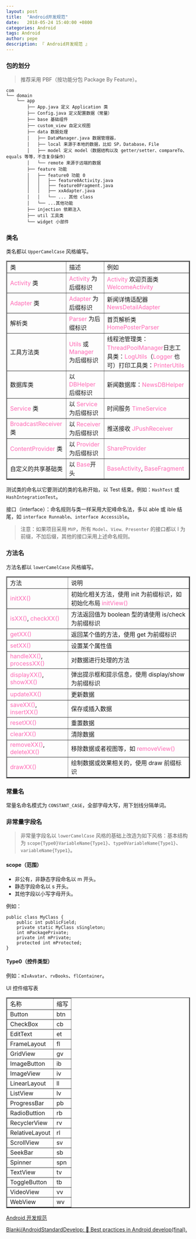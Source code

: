 ```yaml
---
layout: post
title:  "Android开发规范"
date:   2018-05-24 15:40:00 +0800
categories: Android
tags: Android
author: pepe
description: 『 Android开发规范 』
---
```


### **包的划分**

> 推荐采用 PBF（按功能分包 Package By Feature）。

```
com
└── domain
    └── app
        ├── App.java 定义 Application 类
        ├── Config.java 定义配置数据（常量）
        ├── base 基础组件
        ├── custom_view 自定义视图
        ├── data 数据处理
        │   ├── DataManager.java 数据管理器，
        │   ├── local 来源于本地的数据，比如 SP，Database，File
        │   ├── model 定义 model（数据结构以及 getter/setter、compareTo、equals 等等，不含复杂操作）
        │   └── remote 来源于远端的数据
        ├── feature 功能
        │   ├── feature0 功能 0
        │   │   ├── feature0Activity.java
        │   │   ├── feature0Fragment.java
        │   │   ├── xxAdapter.java
        │   │   └── ... 其他 class
        │   └── ...其他功能
        ├── injection 依赖注入
        ├── util 工具类
        └── widget 小部件
```

### **类名**

类名都以 `UpperCamelCase` 风格编写。

<table width="800" border="2" cellspacing="0" cellpadding="2">
<tbody>
    <tr>
        <td>类</td>
        <td>描述</td>
        <td>例如</td>
    </tr>
    <tr>
        <td><font color="Hotpink">Activity</font> 类</td>
        <td><font color="Hotpink">Activity</font> 为后缀标识</td>
        <td><font color="Hotpink">Activity</font> 欢迎页面类 <font color="Hotpink">WelcomeActivity</font></td>
    </tr>
   <tr>
        <td><font color="Hotpink">Adapter</font> 类</td>
        <td><font color="Hotpink">Adapter</font> 为后缀标识</td>
        <td>新闻详情适配器 <font color="Hotpink">NewsDetailAdapter</font></td>
    </tr>
   <tr>
        <td>解析类</td>
        <td><font color="Hotpink">Parser</font> 为后缀标识</td>
        <td>首页解析类 <font color="Hotpink">HomePosterParser</font></td>
    </tr> 
    <tr>
        <td>工具方法类</td>
        <td><font color="Hotpink">Utils</font> 或 <font color="Hotpink">Manager</font> 为后缀标识</td>
        <td>线程池管理类：<font color="Hotpink">ThreadPoolManager</font>日志工具类：<font color="Hotpink">LogUtils</font>（<font color="Hotpink">Logger</font> 也可）打印工具类：<font color="Hotpink">PrinterUtils</font></td>
    </tr>
    <tr>
        <td>数据库类</td>
        <td>以 <font color="Hotpink">DBHelper</font> 后缀标识</td>
        <td>新闻数据库：<font color="Hotpink">NewsDBHelper</font></td>
    </tr>
    <tr>
        <td><font color="Hotpink">Service</font> 类</td>
        <td>以 <font color="Hotpink">Service</font> 为后缀标识</td>
        <td>时间服务 <font color="Hotpink">TimeService</font></td>
    </tr>
    <tr>
        <td><font color="Hotpink">BroadcastReceiver</font> 类</td>
        <td>以 <font color="Hotpink">Receiver</font> 为后缀标识</td>
        <td>推送接收 <font color="Hotpink">JPushReceiver</font></td>
    </tr>
    <tr>
        <td><font color="Hotpink">ContentProvider</font> 类</td>
        <td>以 <font color="Hotpink">Provider</font> 为后缀标识</td>
        <td><font color="Hotpink">ShareProvider</font></td>
    </tr>
    <tr>
        <td>自定义的共享基础类</td>
        <td>以 <font color="Hotpink">Base</font>开头</td>
        <td><font color="Hotpink">BaseActivity</font>, <font color="Hotpink">BaseFragment</font></td>
    </tr>
</tbody>
</table>


测试类的命名以它要测试的类的名称开始，以 Test 结束。例如：`HashTest` 或 `HashIntegrationTest`。

接口（interface）：命名规则与类一样采用大驼峰命名法，多以 able 或 ible 结尾，如 `interface Runnable`、`interface Accessible`。

> 注意：如果项目采用 `MVP`，所有 `Model`、`View、Presenter` 的接口都以 I 为前缀，不加后缀，其他的接口采用上述命名规则。


### **方法名**

方法名都以 `lowerCamelCase` 风格编写。

<table width="800" border="2" cellspacing="0" cellpadding="2">
<tbody> 
    <tr>
        <td>方法</td>
        <td>说明</td>
    </tr>
    <tr>
        <td><font color="Hotpink">initXX()</font> </td>
        <td>初始化相关方法，使用 init 为前缀标识，如初始化布局 <font color="Hotpink">initView()</font></td>
    </tr>
    <tr>
        <td><font color="Hotpink">isXX()</font>, <font color="Hotpink">checkXX()</font></td>
        <td>方法返回值为 boolean 型的请使用 is/check 为前缀标识</td>
    </tr>
    <tr>
        <td><font color="Hotpink">getXX()</font></td>
        <td>返回某个值的方法，使用 get 为前缀标识</td>
    </tr>
    <tr>
        <td><font color="Hotpink">setXX()</font></td>
        <td>设置某个属性值</td>
    </tr>
    <tr>
        <td><font color="Hotpink">handleXX()</font>, <font color="Hotpink">processXX()</font></td>
        <td>对数据进行处理的方法</td>
    </tr>
    <tr>
        <td><font color="Hotpink">displayXX()</font>, <font color="Hotpink">showXX()</font></td>
        <td>弹出提示框和提示信息，使用 display/show 为前缀标识</td>
    </tr>
    <tr>
        <td><font color="Hotpink">updateXX()</font></td>
        <td>更新数据</td>
    </tr>
    <tr>
        <td><font color="Hotpink">saveXX()</font>, <font color="Hotpink">insertXX()</font></td>
        <td>保存或插入数据</td>
    </tr>
    <tr>
        <td><font color="Hotpink">resetXX()</font></td>
        <td>重置数据</td>
    </tr>
    <tr>
        <td><font color="Hotpink">clearXX()</font></td>
        <td>清除数据</td>
    </tr>
    <tr>
        <td><font color="Hotpink">removeXX()</font>, <font color="Hotpink">deleteXX()</font></td>
        <td>移除数据或者视图等，如 <font color="Hotpink">removeView()</font></td>
    </tr>
    <tr>
        <td><font color="Hotpink">drawXX()</font></td>
        <td>绘制数据或效果相关的，使用 draw 前缀标识</td>
    </tr>
</tbody>
</table>

### **常量名**

常量名命名模式为 `CONSTANT_CASE`，全部字母大写，用下划线分隔单词。

### **非常量字段名**

> 非常量字段名以 `lowerCamelCase` 风格的基础上改造为如下风格：基本结构为 `scope{Type0}VariableName{Type1}`、`type0VariableName{Type1}`、`variableName{Type1}`。

#### **scope（范围）**

* 非公有，非静态字段命名以 m 开头。
* 静态字段命名以 s 开头。
* 其他字段以小写字母开头。

例如：

```
public class MyClass {
    public int publicField;
    private static MyClass sSingleton;
    int mPackagePrivate;
    private int mPrivate;
    protected int mProtected;
}
```

#### **Type0（控件类型）**

例如：`mIvAvatar`、`rvBooks`、`flContainer`。

UI 控件缩写表

<table width="500" border="2" cellspacing="0" cellpadding="2">
<tbody> 
    <tr>
        <td>名称</td>
        <td>缩写</td>
    </tr>
    <tr>
        <td>Button</td>
        <td>btn</td>
    </tr>
    <tr>
        <td>CheckBox</td>
        <td>cb</td>
    </tr>
    <tr>
        <td>EditText</td>
        <td>et</td>
    </tr>
    <tr>
        <td>FrameLayout</td>
        <td>fl</td>
    </tr>
    <tr>
        <td>GridView</td>
        <td>gv</td>
    </tr>
    <tr>
        <td>ImageButton</td>
        <td>ib</td>
    </tr>
    <tr>
        <td>ImageView</td>
        <td>iv</td>
    </tr>
    <tr>
        <td>LinearLayout</td>
        <td>ll</td>
    </tr>
    <tr>
        <td>ListView</td>
        <td>lv</td>
    </tr>
    <tr>
        <td>ProgressBar</td>
        <td>pb</td>
    </tr>
    <tr>
        <td>RadioButtion</td>
        <td>rb</td>
    </tr>
    <tr>
        <td>RecyclerView</td>
        <td>rv</td>
    </tr>
    <tr>
        <td>RelativeLayout</td>
        <td>rl</td>
    </tr>
    <tr>
        <td>ScrollView</td>
        <td>sv</td>
    </tr>
    <tr>
        <td>SeekBar</td>
        <td>sb</td>
    </tr>
    <tr>
        <td>Spinner</td>
        <td>spn</td>
    </tr>
    <tr>
        <td>TextView</td>
        <td>tv</td>
    </tr>
    <tr>
        <td>ToggleButton</td>
        <td>tb</td>
    </tr>
    <tr>
        <td>VideoView</td>
        <td>vv</td>
    </tr>
    <tr>
        <td>WebView</td>
        <td>wv</td>
    </tr>
</tbody>
</table>




[Android 开发规范](https://www.jianshu.com/p/45c1675bec69)

[Blankj/AndroidStandardDevelop: :star2: Best practices in Android develop(final).](https://github.com/Blankj/AndroidStandardDevelop)
